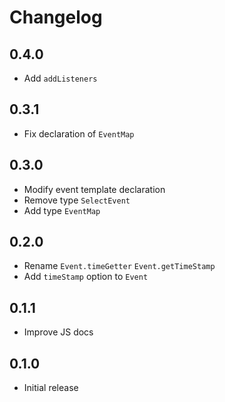 # Changelog

## 0.4.0

- Add `addListeners`

## 0.3.1

- Fix declaration of `EventMap`

## 0.3.0

- Modify event template declaration
- Remove type `SelectEvent`
- Add type `EventMap`

## 0.2.0

- Rename `Event.timeGetter` `Event.getTimeStamp`
- Add `timeStamp` option to `Event`

## 0.1.1

- Improve JS docs

## 0.1.0

- Initial release
